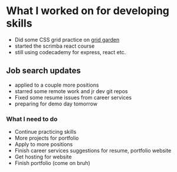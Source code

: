# What I worked on for developing skills

- Did some CSS grid practice on [grid garden](https://www.cssgridgarden.com)
- started the scrimba react course
- still using codecademy for express, react etc.

## Job search updates

- applied to a couple more positions
- starred some remote work and jr dev git repos
- Fixed some resume issues from career services
- preparing for demo day tomorrow

### What I need to do

- Continue practicing skills
- More projects for portfolio
- Apply to more positions
- Finish career services suggestions for resume, portfolio website
- Get hosting for website
- Finish portfolio (come on bruh)

